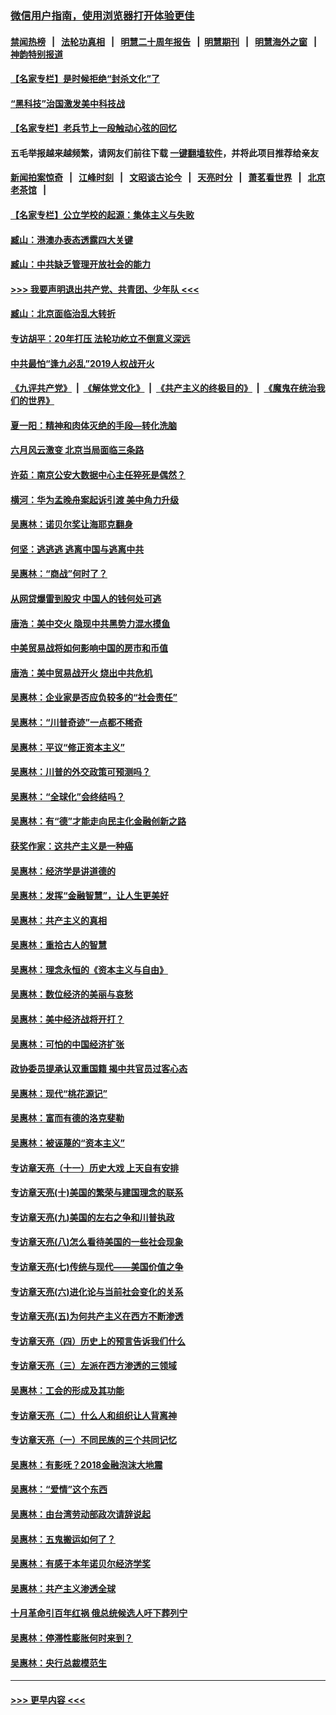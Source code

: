 ### [微信用户指南，使用浏览器打开体验更佳](https://github.com/gfw-breaker/banned-news1/blob/master/indexes/wechat-guide.md?t=0)
#### [禁闻热榜](热点新闻.md?t=0)  &nbsp;&nbsp;|&nbsp;&nbsp; [法轮功真相](https://github.com/gfw-breaker/truth/blob/master/README.md?t=0) &nbsp;&nbsp;|&nbsp;&nbsp; [明慧二十周年报告](https://github.com/gfw-breaker/mh-reports/blob/master/README.md?t=0) &nbsp;&nbsp;|&nbsp;&nbsp;[明慧期刊](https://github.com/gfw-breaker/mh-qikan) &nbsp;&nbsp;|&nbsp;&nbsp; [明慧海外之窗](https://github.com/gfw-breaker/mh-news/blob/master/README.md?t=0) &nbsp;&nbsp;|&nbsp;&nbsp; [神韵特别报道](https://github.com/gfw-breaker/mh-news/blob/master/shenyun.md?t=0)
#### [【名家专栏】是时候拒绝“封杀文化”了](../pages/nsc423/n11814093.md?t=02111955) 
#### [“黑科技”治国激发美中科技战](../pages/nsc423/n11638056.md?t=02111955) 
#### [【名家专栏】老兵节上一段触动心弦的回忆](../pages/nsc423/n11646016.md?t=02111955) 
#### 五毛举报越来越频繁，请网友们前往下载 [一键翻墙软件](https://github.com/gfw-breaker/ssr-accounts)，并将此项目推荐给亲友
#### [新闻拍案惊奇](https://github.com/gfw-breaker/banned-news1/blob/master/pages/link4.md) &nbsp;&nbsp;|&nbsp;&nbsp; [江峰时刻](https://github.com/gfw-breaker/banned-news1/blob/master/pages/link4.md) &nbsp;&nbsp;|&nbsp;&nbsp; [文昭谈古论今](https://github.com/gfw-breaker/banned-news1/blob/master/pages/link4.md) &nbsp;&nbsp;|&nbsp;&nbsp; [天亮时分](https://github.com/gfw-breaker/banned-news1/blob/master/pages/link4.md) &nbsp;&nbsp;|&nbsp;&nbsp; [萧茗看世界](https://github.com/gfw-breaker/banned-news1/blob/master/pages/link4.md) &nbsp;&nbsp;|&nbsp;&nbsp; [北京老茶馆](https://github.com/gfw-breaker/banned-news1/blob/master/pages/link4.md) &nbsp;&nbsp;|&nbsp;&nbsp; 
#### [【名家专栏】公立学校的起源：集体主义与失败](../pages/nsc423/n11601833.md?t=02111955) 
#### [臧山：港澳办表态透露四大关键](../pages/nsc423/n11421628.md?t=02111955) 
#### [臧山：中共缺乏管理开放社会的能力](../pages/nsc423/n11407457.md?t=02111955) 
#### [>>> 我要声明退出共产党、共青团、少年队 <<<](https://github.com/begood0513/goodnews/blob/master/quit/letter.md) 
#### [臧山：北京面临治乱大转折](../pages/nsc423/n11406895.md?t=02111955) 
#### [专访胡平：20年打压 法轮功屹立不倒意义深远](../pages/nsc423/n11398800.md?t=02111955) 
#### [中共最怕“逢九必乱”2019人权战开火](../pages/nsc423/n11385248.md?t=02111955) 
#### [《九评共产党》](https://github.com/begood0513/9ping.md/blob/master/README.md) &nbsp;|&nbsp; [《解体党文化》](../../../../jtdwh.md/blob/master/README.md)  &nbsp;|&nbsp; [《共产主义的终极目的》](../../../../gczydzjmd.md/blob/master/README.md) &nbsp;|&nbsp; [《魔鬼在统治我们的世界》](../../../../mgztzwmdsj.md/blob/master/README.md) 
#### [夏一阳：精神和肉体灭绝的手段—转化洗脑](../pages/nsc423/n11368250.md?t=02111955) 
#### [六月风云激变 北京当局面临三条路](../pages/nsc423/n11313668.md?t=02111955) 
#### [许茹：南京公安大数据中心主任猝死是偶然？](../pages/nsc423/n11064744.md?t=02111955) 
#### [横河：华为孟晚舟案起诉引渡 美中角力升级](../pages/nsc423/n11027230.md?t=02111955) 
#### [吴惠林：诺贝尔奖让海耶克翻身](../pages/nsc423/n10890049.md?t=02111955) 
#### [何坚：逃逃逃 逃离中国与逃离中共](../pages/nsc423/n10592891.md?t=02111955) 
#### [吴惠林：“商战”何时了？](../pages/nsc423/n10573558.md?t=02111955) 
#### [从网贷爆雷到股灾 中国人的钱何处可逃](../pages/nsc423/n10572800.md?t=02111955) 
#### [唐浩：美中交火 隐现中共黑势力混水摸鱼](../pages/nsc423/n10544040.md?t=02111955) 
#### [中美贸易战将如何影响中国的房市和币值](../pages/nsc423/n10543697.md?t=02111955) 
#### [唐浩：美中贸易战开火 烧出中共危机](../pages/nsc423/n10540126.md?t=02111955) 
#### [吴惠林：企业家是否应负较多的“社会责任”](../pages/nsc423/n10535022.md?t=02111955) 
#### [吴惠林：“川普奇迹”一点都不稀奇](../pages/nsc423/n10512808.md?t=02111955) 
#### [吴惠林：平议“修正资本主义”](../pages/nsc423/n10495724.md?t=02111955) 
#### [吴惠林：川普的外交政策可预测吗？](../pages/nsc423/n10462387.md?t=02111955) 
#### [吴惠林：“全球化”会终结吗？](../pages/nsc423/n10452838.md?t=02111955) 
#### [吴惠林：有“德”才能走向民主化金融创新之路](../pages/nsc423/n10432292.md?t=02111955) 
#### [获奖作家：这共产主义是一种癌](../pages/nsc423/n10431541.md?t=02111955) 
#### [吴惠林：经济学是讲道德的](../pages/nsc423/n10398014.md?t=02111955) 
#### [吴惠林：发挥“金融智慧”，让人生更美好](../pages/nsc423/n10375019.md?t=02111955) 
#### [吴惠林：共产主义的真相](../pages/nsc423/n10351394.md?t=02111955) 
#### [吴惠林：重拾古人的智慧](../pages/nsc423/n10337691.md?t=02111955) 
#### [吴惠林：理念永恒的《资本主义与自由》](../pages/nsc423/n10316274.md?t=02111955) 
#### [吴惠林：数位经济的美丽与哀愁](../pages/nsc423/n10292946.md?t=02111955) 
#### [吴惠林：美中经济战将开打？](../pages/nsc423/n10258825.md?t=02111955) 
#### [吴惠林：可怕的中国经济扩张](../pages/nsc423/n10219147.md?t=02111955) 
#### [政协委员提承认双重国籍 揭中共官员过客心态](../pages/nsc423/n10208809.md?t=02111955) 
#### [吴惠林：现代“桃花源记”](../pages/nsc423/n10185234.md?t=02111955) 
#### [吴惠林：富而有德的洛克斐勒](../pages/nsc423/n10142264.md?t=02111955) 
#### [吴惠林：被诬蔑的“资本主义”](../pages/nsc423/n10124816.md?t=02111955) 
#### [专访章天亮（十一）历史大戏 上天自有安排](../pages/nsc423/n10094905.md?t=02111955) 
#### [专访章天亮(十)美国的繁荣与建国理念的联系](../pages/nsc423/n10094899.md?t=02111955) 
#### [专访章天亮(九)美国的左右之争和川普执政](../pages/nsc423/n10094889.md?t=02111955) 
#### [专访章天亮(八)怎么看待美国的一些社会现象](../pages/nsc423/n10094857.md?t=02111955) 
#### [专访章天亮(七)传统与现代——美国价值之争](../pages/nsc423/n10093140.md?t=02111955) 
#### [专访章天亮(六)进化论与当前社会变化的关系](../pages/nsc423/n10092036.md?t=02111955) 
#### [专访章天亮(五)为何共产主义在西方不断渗透](../pages/nsc423/n10083620.md?t=02111955) 
#### [专访章天亮（四）历史上的预言告诉我们什么](../pages/nsc423/n10083606.md?t=02111955) 
#### [专访章天亮（三）左派在西方渗透的三领域](../pages/nsc423/n10081115.md?t=02111955) 
#### [吴惠林：工会的形成及其功能](../pages/nsc423/n10080633.md?t=02111955) 
#### [专访章天亮（二）什么人和组织让人背离神](../pages/nsc423/n10076637.md?t=02111955) 
#### [专访章天亮（一）不同民族的三个共同记忆](../pages/nsc423/n10074188.md?t=02111955) 
#### [吴惠林：有影呒？2018金融泡沫大地震](../pages/nsc423/n10040534.md?t=02111955) 
#### [吴惠林：“爱情”这个东西](../pages/nsc423/n10019423.md?t=02111955) 
#### [吴惠林：由台湾劳动部政次请辞说起](../pages/nsc423/n9979679.md?t=02111955) 
#### [吴惠林：五鬼搬运如何了？](../pages/nsc423/n9925338.md?t=02111955) 
#### [吴惠林：有感于本年诺贝尔经济学奖](../pages/nsc423/n9871883.md?t=02111955) 
#### [吴惠林：共产主义渗透全球](../pages/nsc423/n9812748.md?t=02111955) 
#### [十月革命引百年红祸 俄总统候选人吁下葬列宁](../pages/nsc423/n9810182.md?t=02111955) 
#### [吴惠林：停滞性膨胀何时来到？](../pages/nsc423/n9764136.md?t=02111955) 
#### [吴惠林：央行总裁模范生](../pages/nsc423/n9728134.md?t=02111955) 

----
#### [ >>> 更早内容 <<< ](../indexes/nsc423-earlier.md)
